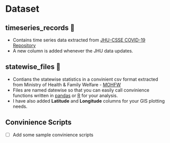 # Dataset

## timeseries_records :file_folder:
- Contains time series data extracted from [JHU-CSSE COVID-19 Repository](https://github.com/CSSEGISandData/COVID-19)
- A new column is added whenever the JHU data updates.

## statewise_files :file_folder:
- Contians the statewise statistics in a convinient csv format extracted from Ministry of Health & Family Welfare - [MOHFW](https://www.mohfw.gov.in/)
- Files are named datewise so that you can easily call convinience functions written in [pandas](https://pandas.pydata.org/) or [R](https://www.r-project.org/) for your analysis.
- I have also added **Latitude** and **Longitude** columns for your GIS plotting needs.

## Convinience Scripts
- [ ] Add some sample convinience scripts